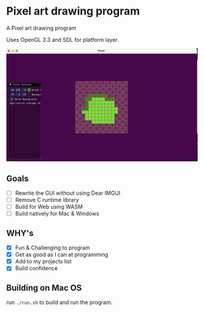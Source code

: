 # Pixel art drawing program

A Pixel art drawing program

Uses OpenGL 3.3 and SDL for platform layer.

![](image1.png) 

## Goals
- [ ] Rewrite the GUI without using Dear IMGUI
- [ ] Remove C runtime library
- [ ] Build for Web using WASM
- [ ] Build natively for Mac & Windows

## WHY's
- [x] Fun & Challenging to program
- [x] Get as good as I can at programming
- [x] Add to my projects list
- [x] Build confidence

## Building on Mac OS
run ```./run.sh``` to build and run the program. 

